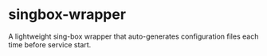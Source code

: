 # singbox-wrapper
A lightweight sing-box wrapper that auto-generates configuration files each time before service start. 
